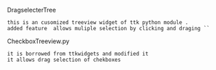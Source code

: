 
  DragselecterTree

    this is an cusomized treeview widget of ttk python module .
    added feature  allows muliple selection by clicking and draging `` 


 CheckboxTreeview.py

    it is borrowed from ttkwidgets and modified it
    it allows drag selection of chekboxes
    
